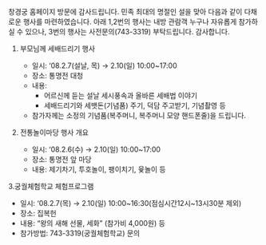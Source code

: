 창경궁 홈페이지 방문에 감사드립니다. 민족 최대의 명절인 설을 맞아 다음과 같이 다채로운 행사를 마련하였습니다. 아래 1,2번의 행사는 내방 관람객 누구나 자유롭게 참가하실 수 있으나, 3번의 행사는 사전문의(743-3319) 부탁드립니다. 감사합니다.

1. 부모님께 세배드리기 행사
   - 일시: ‘08.2.7(설날, 목) → 2.10(일) 10:00~17:00
   - 장소: 통명전 대청
   - 내용:
     - 어르신께 듣는 설날 세시풍속과 올바른 세배법 이야기
     - 세배드리기와 세뱃돈(기념품) 주기, 덕담 주고받기, 기념촬영 등
   - 참가자께는 소정의 기념품(복주머니, 복주머니 모양 핸드폰줄)을 드립니다.

2. 전통놀이마당 행사 개요
   - 일시: ‘08.2.6(수) → 2.10(일) 10:00~17:00
   - 장소: 통명전 앞 마당
   - 내용: 제기차기, 투호놀이, 팽이치기, 윷놀이 등

3.궁궐체험학교 체험프로그램
   - 일시: ‘08.2.7(목) → 2.10(일) 10:00~16:30(점심시간12시~13시30분 제외)
   - 장소: 집복헌
   - 내용: “왕의 새해 선물, 세화” (참가비 4,000원) 등
   - 참가방법: 743-3319(궁궐체험학교) 문의